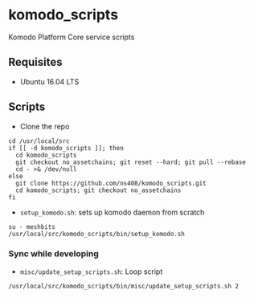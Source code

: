 # komodo_scripts

Komodo Platform Core service scripts

## Requisites

- Ubuntu 16.04 LTS

## Scripts

- Clone the repo
```
cd /usr/local/src
if [[ -d komodo_scripts ]]; then
  cd komodo_scripts
  git checkout no_assetchains; git reset --hard; git pull --rebase
  cd - >& /dev/null
else
  git clone https://github.com/ns408/komodo_scripts.git
  cd komodo_scripts; git checkout no_assetchains
fi
```

- `setup_komodo.sh`: sets up komodo daemon from scratch
```
su - meshbits
/usr/local/src/komodo_scripts/bin/setup_komodo.sh
```

### Sync while developing

- `misc/update_setup_scripts.sh`: Loop script
```
/usr/local/src/komodo_scripts/bin/misc/update_setup_scripts.sh 2
```
